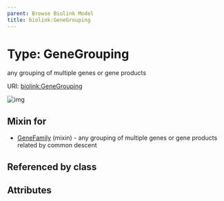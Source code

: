```yaml
---
parent: Browse Biolink Model
title: biolink:GeneGrouping
---
```


# Type: GeneGrouping


any grouping of multiple genes or gene products

URI: [biolink:GeneGrouping](https://w3id.org/biolink/vocab/GeneGrouping)

![img](http://yuml.me/diagram/nofunky;dir:TB/class/\[GeneFamily]uses%20-.->\[GeneGrouping])

## Mixin for

 * [GeneFamily](GeneFamily.md) (mixin)  - any grouping of multiple genes or gene products related by common descent

## Referenced by class


## Attributes

